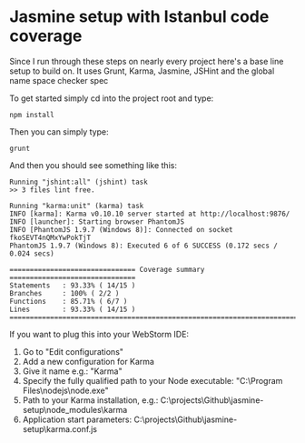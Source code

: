 Jasmine setup with Istanbul code coverage
=============

Since I run through these steps on nearly every project here's a base line setup to build on. It uses Grunt, Karma, Jasmine,
JSHint and the global name space checker spec

To get started simply cd into the project root and type:

    npm install

Then you can simply type:

    grunt

And then you should see something like this:

    Running "jshint:all" (jshint) task
    >> 3 files lint free.

    Running "karma:unit" (karma) task
    INFO [karma]: Karma v0.10.10 server started at http://localhost:9876/
    INFO [launcher]: Starting browser PhantomJS
    INFO [PhantomJS 1.9.7 (Windows 8)]: Connected on socket fkoSEVT4nQMxYwPokTjT
    PhantomJS 1.9.7 (Windows 8): Executed 6 of 6 SUCCESS (0.172 secs / 0.024 secs)

    =============================== Coverage summary ===============================
    Statements   : 93.33% ( 14/15 )
    Branches     : 100% ( 2/2 )
    Functions    : 85.71% ( 6/7 )
    Lines        : 93.33% ( 14/15 )
    ================================================================================

If you want to plug this into your WebStorm IDE:

 1. Go to "Edit configurations"
 2. Add a new configuration for Karma
 3. Give it name e.g.: "Karma"
 4. Specify the fully qualified path to your Node executable: "C:\Program Files\nodejs\node.exe"
 5. Path to your Karma installation, e.g.: C:\projects\Github\jasmine-setup\node_modules\karma
 6. Application start parameters: C:\projects\Github\jasmine-setup\karma.conf.js


